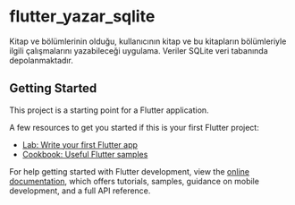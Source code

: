# flutter_yazar_sqlite

Kitap ve bölümlerinin olduğu, kullanıcının kitap ve bu kitapların bölümleriyle ilgili çalışmalarını yazabileceği uygulama. Veriler SQLite veri tabanında depolanmaktadır.

## Getting Started

This project is a starting point for a Flutter application.

A few resources to get you started if this is your first Flutter project:

- [Lab: Write your first Flutter app](https://docs.flutter.dev/get-started/codelab)
- [Cookbook: Useful Flutter samples](https://docs.flutter.dev/cookbook)

For help getting started with Flutter development, view the
[online documentation](https://docs.flutter.dev/), which offers tutorials,
samples, guidance on mobile development, and a full API reference.
